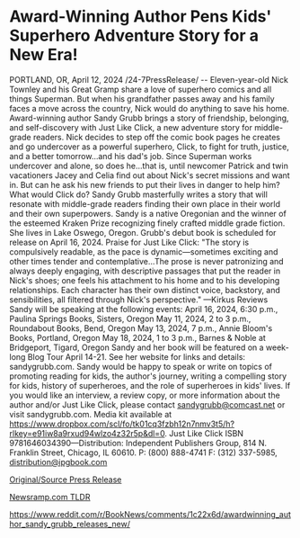 # Award-Winning Author Pens Kids' Superhero Adventure Story for a New Era!

PORTLAND, OR, April 12, 2024 /24-7PressRelease/ -- Eleven-year-old Nick Townley and his Great Gramp share a love of superhero comics and all things Superman. But when his grandfather passes away and his family faces a move across the country, Nick would do anything to save his home. Award-winning author Sandy Grubb brings a story of friendship, belonging, and self-discovery with Just Like Click, a new adventure story for middle-grade readers.  Nick decides to step off the comic book pages he creates and go undercover as a powerful superhero, Click, to fight for truth, justice, and a better tomorrow…and his dad's job. Since Superman works undercover and alone, so does he…that is, until newcomer Patrick and twin vacationers Jacey and Celia find out about Nick's secret missions and want in. But can he ask his new friends to put their lives in danger to help him? What would Click do?  Sandy Grubb masterfully writes a story that will resonate with middle-grade readers finding their own place in their world and their own superpowers. Sandy is a native Oregonian and the winner of the esteemed Kraken Prize recognizing finely crafted middle grade fiction. She lives in Lake Oswego, Oregon. Grubb's debut book is scheduled for release on April 16, 2024.  Praise for Just Like Click:  "The story is compulsively readable, as the pace is dynamic—sometimes exciting and other times tender and contemplative…The prose is never patronizing and always deeply engaging, with descriptive passages that put the reader in Nick's shoes; one feels his attachment to his home and to his developing relationships. Each character has their own distinct voice, backstory, and sensibilities, all filtered through Nick's perspective." —Kirkus Reviews  Sandy will be speaking at the following events: April 16, 2024, 6:30 p.m., Paulina Springs Books, Sisters, Oregon May 11, 2024, 2 to 3 p.m., Roundabout Books, Bend, Oregon May 13, 2024, 7 p.m., Annie Bloom's Books, Portland, Oregon May 18, 2024, 1 to 3 p.m., Barnes & Noble at Bridgeport, Tigard, Oregon  Sandy and her book will be featured on a week-long Blog Tour April 14-21. See her website for links and details: sandygrubb.com.  Sandy would be happy to speak or write on topics of promoting reading for kids, the author's journey, writing a compelling story for kids, history of superheroes, and the role of superheroes in kids' lives.  If you would like an interview, a review copy, or more information about the author and/or Just Like Click, please contact sandygrubb@comcast.net or visit sandygrubb.com. Media kit available at https://www.dropbox.com/scl/fo/tk01cq3fzbh12n7nmv3t5/h?rlkey=e91iw8a9rxud94wlzo4z32r5p&dl=0.  Just Like Click ISBN 9781646034390—Distribution: Independent Publishers Group, 814 N. Franklin Street, Chicago, IL 60610. P: (800) 888-4741 F: (312) 337-5985, distribution@ipgbook.com 

[Original/Source Press Release](https://www.24-7pressrelease.com/press-release/510011/award-winning-author-pens-kids-superhero-adventure-story-for-a-new-era)
                    

[Newsramp.com TLDR](None) 

https://www.reddit.com/r/BookNews/comments/1c22x6d/awardwinning_author_sandy_grubb_releases_new/